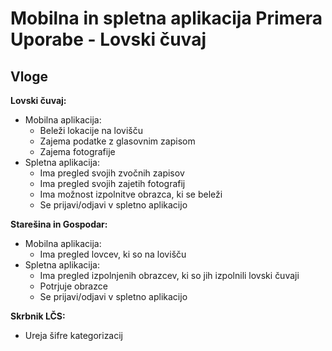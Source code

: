 # Mobilna in spletna aplikacija Primera Uporabe - Lovski čuvaj

## Vloge
**Lovski čuvaj:**
- Mobilna aplikacija:
  - Beleži lokacije na lovišču
  - Zajema podatke z glasovnim zapisom
  - Zajema fotografije
- Spletna aplikacija:
  - Ima pregled svojih zvočnih zapisov
  - Ima pregled svojih zajetih fotografij
  - Ima možnost izpolnitve obrazca, ki se beleži
  - Se prijavi/odjavi v spletno aplikacijo

**Starešina in Gospodar:**
- Mobilna aplikacija:
  - Ima pregled lovcev, ki so na lovišču
- Spletna aplikacija:
  - Ima pregled izpolnjenih obrazcev, ki so jih izpolnili lovski čuvaji
  - Potrjuje obrazce
  - Se prijavi/odjavi v spletno aplikacijo

**Skrbnik LČS:**
- Ureja šifre kategorizacij
